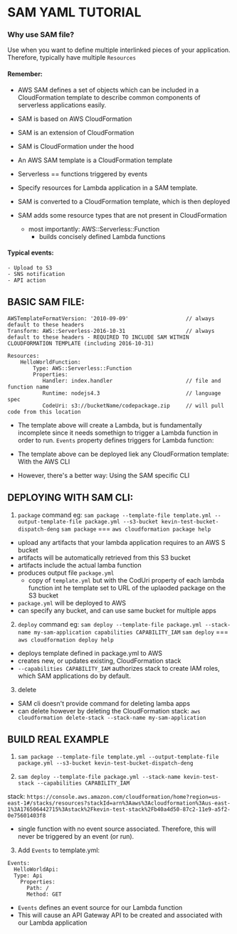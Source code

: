 # SAM YAML TUTORIAL

### Why use SAM file?
Use when you want to define multiple interlinked pieces of your application.
Therefore, typically have multiple `Resources`
#### Remember: 
- AWS SAM defines a set of objects which can be included in a CloudFormation template to describe common components of serverless applications easily.
- SAM is based on AWS CloudFormation
- SAM is an extension of CloudFormation
- SAM is CloudFormation under the hood
- An AWS SAM template is a CloudFormation template
- Serverless == functions triggered by events

- Specify resources for Lambda application in a SAM template.
- SAM is converted to a CloudFormation template, which is then deployed
- SAM adds some resource types that are not present in CloudFormation
    - most importantly: AWS::Serverless::Function
        - builds concisely defined Lambda functions



#### Typical events: 
    - Upload to S3
    - SNS notification
    - API action

## BASIC SAM FILE:
```
AWSTemplateFormatVersion: '2010-09-09'                  // always default to these headers
Transform: AWS::Serverless-2016-10-31                   // always default to these headers - REQUIRED TO INCLUDE SAM WITHIN CLOUDFORMATION TEMPLATE (including 2016-10-31)

Resources:
    HelloWorldFunction:
        Type: AWS::Serverless::Function
        Properties:
           Handler: index.handler                       // file and function name
           Runtime: nodejs4.3                           // language spec
           CodeUri: s3://bucketName/codepackage.zip     // will pull code from this location
```

- The template above will create a Lambda, but is fundamentally incomplete since it needs somethign to trigger a Lambda function in order to run.
`Events` property defines triggers for Lambda function:

- The template above can be deployed liek any CloudFormation template: With the AWS CLI
- However, there's a better way: Using the SAM specific CLI

## DEPLOYING WITH SAM CLI:
1. `package` command
eg: `sam package --template-file template.yml --output-template-file package.yml --s3-bucket kevin-test-bucket-dispatch-deng`
`sam package` === `aws cloudformation package help`

- upload any artifacts that your lambda application requires to an AWS S bucket
- artifacts will be automatically retrieved from this S3 bucket
- artifacts include the actual lamba function
- produces output file `package.yml`
    - copy of `template.yml` but with the CodUri property of each lambda function int he template set to URL of the uplaoded package on the S3 bucket
- `package.yml` will be deployed to AWS
- can specify any bucket, and can use same bucket for multiple apps

2. `deploy` command
eg: `sam deploy --template-file package.yml --stack-name my-sam-application capabilities CAPABILITY_IAM`
`sam deploy` === `aws cloudformation deploy help`

- deploys template defined in package.yml to AWS
- creates new, or updates existing, CloudFormation stack
- `--capabilities CAPABILITY_IAM` authorizes stack to create IAM roles, which SAM applications do by default.

3. delete
- SAM cli doesn't provide command for deleting lamba apps
- can delete however by deleting the CloudFormation  stack:
`aws cloudformation delete-stack --stack-name my-sam-application`


## BUILD REAL EXAMPLE
1. `sam package --template-file template.yml --output-template-file package.yml --s3-bucket kevin-test-bucket-dispatch-deng`

2. `sam deploy --template-file package.yml --stack-name kevin-test-stack --capabilities CAPABILITY_IAM`

stack: `https://console.aws.amazon.com/cloudformation/home?region=us-east-1#/stacks/resources?stackId=arn%3Aaws%3Acloudformation%3Aus-east-1%3A176506442715%3Astack%2Fkevin-test-stack%2Fb40a4d50-87c2-11e9-a5f2-0e75601403f8`

- single function with no event source associated. Therefore, this will never be triggered by an event (or run).

3. Add `Events` to template.yml:
```
Events:
  HelloWorldApi:
  Type: Api
    Properties:
      Path: /
      Method: GET
```

- `Events` defines an event source for our Lambda function
- This will cause an API Gateway API to be created and associated with our Lambda application